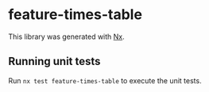 # feature-times-table

This library was generated with [Nx](https://nx.dev).

## Running unit tests

Run `nx test feature-times-table` to execute the unit tests.
